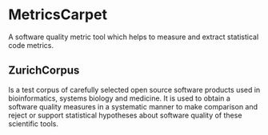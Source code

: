 MetricsCarpet
=============

A software quality metric tool which helps to measure and extract statistical code metrics.


ZurichCorpus
------------

Is a test corpus of carefully selected open source software products used in bioinformatics, systems biology and medicine. It is used to obtain a software quality measures in a systematic manner to make comparison and reject or support statistical hypotheses about software quality of these scientific tools.
